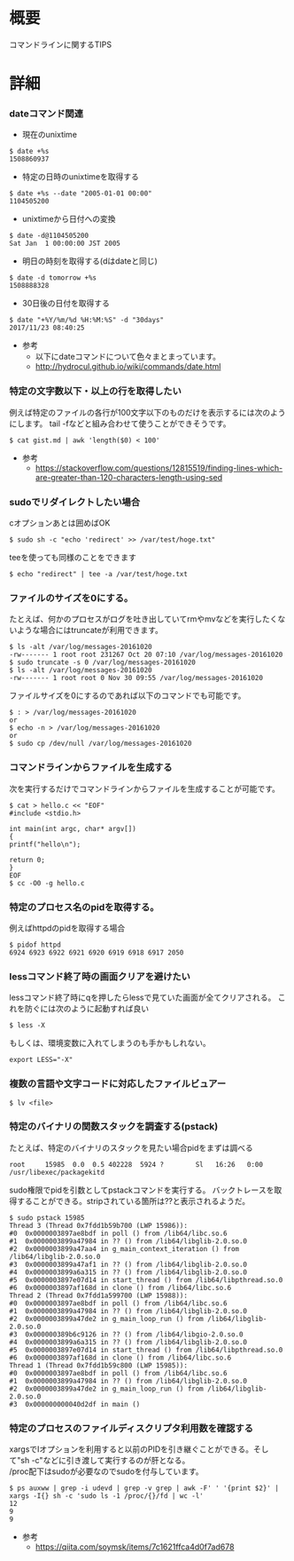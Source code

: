# 概要
コマンドラインに関するTIPS

# 詳細
### dateコマンド関連
- 現在のunixtime
```
$ date +%s
1508860937
```
- 特定の日時のunixtimeを取得する
```
$ date +%s --date "2005-01-01 00:00"
1104505200
```
- unixtimeから日付への変換
```
$ date -d@1104505200
Sat Jan  1 00:00:00 JST 2005
```
- 明日の時刻を取得する(dはdateと同じ)
```
$ date -d tomorrow +%s
1508888328
```
- 30日後の日付を取得する
```
$ date "+%Y/%m/%d %H:%M:%S" -d "30days"
2017/11/23 08:40:25
```

- 参考
  - 以下にdateコマンドについて色々まとまっています。
  - http://hydrocul.github.io/wiki/commands/date.html

### 特定の文字数以下・以上の行を取得したい
例えば特定のファイルの各行が100文字以下のものだけを表示するには次のようにします。
tail -fなどと組み合わせて使うことができそうです。
```
$ cat gist.md | awk 'length($0) < 100'
```

- 参考
  - https://stackoverflow.com/questions/12815519/finding-lines-which-are-greater-than-120-characters-length-using-sed

### sudoでリダイレクトしたい場合
cオプションあとは囲めばOK
```
$ sudo sh -c "echo 'redirect' >> /var/test/hoge.txt"
```

teeを使っても同様のことをできます
```
$ echo "redirect" | tee -a /var/test/hoge.txt
```


### ファイルのサイズを0にする。
たとえば、何かのプロセスがログを吐き出していてrmやmvなどを実行したくないような場合にはtruncateが利用できます。
```
$ ls -alt /var/log/messages-20161020 
-rw------- 1 root root 231267 Oct 20 07:10 /var/log/messages-20161020
$ sudo truncate -s 0 /var/log/messages-20161020 
$ ls -alt /var/log/messages-20161020 
-rw------- 1 root root 0 Nov 30 09:55 /var/log/messages-20161020
```

ファイルサイズを0にするのであれば以下のコマンドでも可能です。
```
$ : > /var/log/messages-20161020
or
$ echo -n > /var/log/messages-20161020
or
$ sudo cp /dev/null /var/log/messages-20161020
```

### コマンドラインからファイルを生成する
次を実行するだけでコマンドラインからファイルを生成することが可能です。
```
$ cat > hello.c << "EOF"
#include <stdio.h>

int main(int argc, char* argv[])
{
printf("hello\n");

return 0;
}
EOF
$ cc -O0 -g hello.c
```

### 特定のプロセス名のpidを取得する。
例えばhttpdのpidを取得する場合

```
$ pidof httpd
6924 6923 6922 6921 6920 6919 6918 6917 2050
```

### lessコマンド終了時の画面クリアを避けたい
lessコマンド終了時にqを押したらlessで見ていた画面が全てクリアされる。 これを防ぐには次のように起動すれば良い
```
$ less -X
```

もしくは、環境変数に入れてしまうのも手かもしれない。
```
export LESS="-X" 
```

### 複数の言語や文字コードに対応したファイルビュアー  
```
$ lv <file>
```

### 特定のバイナリの関数スタックを調査する(pstack)

たとえば、特定のバイナリのスタックを見たい場合pidをまずは調べる
```
root     15985  0.0  0.5 402228  5924 ?        Sl   16:26   0:00 /usr/libexec/packagekitd
```

sudo権限でpidを引数としてpstackコマンドを実行する。
バックトレースを取得することができる。stripされている箇所は??と表示されるようだ。
```
$ sudo pstack 15985
Thread 3 (Thread 0x7fdd1b59b700 (LWP 15986)):
#0  0x0000003897ae8bdf in poll () from /lib64/libc.so.6
#1  0x0000003899a47984 in ?? () from /lib64/libglib-2.0.so.0
#2  0x0000003899a47aa4 in g_main_context_iteration () from /lib64/libglib-2.0.so.0
#3  0x0000003899a47af1 in ?? () from /lib64/libglib-2.0.so.0
#4  0x0000003899a6a315 in ?? () from /lib64/libglib-2.0.so.0
#5  0x0000003897e07d14 in start_thread () from /lib64/libpthread.so.0
#6  0x0000003897af168d in clone () from /lib64/libc.so.6
Thread 2 (Thread 0x7fdd1a599700 (LWP 15988)):
#0  0x0000003897ae8bdf in poll () from /lib64/libc.so.6
#1  0x0000003899a47984 in ?? () from /lib64/libglib-2.0.so.0
#2  0x0000003899a47de2 in g_main_loop_run () from /lib64/libglib-2.0.so.0
#3  0x000000389b6c9126 in ?? () from /lib64/libgio-2.0.so.0
#4  0x0000003899a6a315 in ?? () from /lib64/libglib-2.0.so.0
#5  0x0000003897e07d14 in start_thread () from /lib64/libpthread.so.0
#6  0x0000003897af168d in clone () from /lib64/libc.so.6
Thread 1 (Thread 0x7fdd1b59c800 (LWP 15985)):
#0  0x0000003897ae8bdf in poll () from /lib64/libc.so.6
#1  0x0000003899a47984 in ?? () from /lib64/libglib-2.0.so.0
#2  0x0000003899a47de2 in g_main_loop_run () from /lib64/libglib-2.0.so.0
#3  0x000000000040d2df in main ()
```

### 特定のプロセスのファイルディスクリプタ利用数を確認する
xargsでIオプションを利用すると以前のPIDを引き継ぐことができる。そして"sh -c"などに引き渡して実行するのが肝となる。  
/proc配下はsudoが必要なのでsudoを付与しています。
```
$ ps auxww | grep -i udevd | grep -v grep | awk -F' ' '{print $2}' | xargs -I{} sh -c 'sudo ls -1 /proc/{}/fd | wc -l'
12
9
9
```

- 参考
  - https://qiita.com/soymsk/items/7c1621ffca4d0f7ad678



